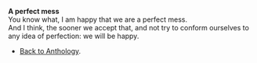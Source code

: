 **A perfect mess**  
You know what, I am happy that we are a perfect mess.  
And I think, the sooner we accept that, and not try to conform ourselves to any idea of perfection: we will be happy.  

- <a href="https://kushalsamant.github.io/anthology.html">Back to Anthology</a>.  